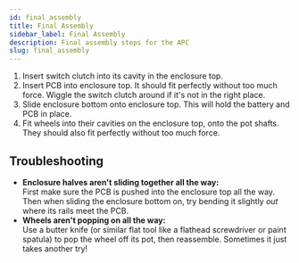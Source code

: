 ```yaml
---
id: final_assembly
title: Final Assembly
sidebar_label: Final Assembly
description: Final assembly steps for the APC
slug: final_assembly
---
```


<!-- ![TODO: Animated assembly of the APC parts and PCB](https://dummyimage.com/600x400/000/fff) -->

1. Insert switch clutch into its cavity in the enclosure top.
2. Insert PCB into enclosure top. It should fit perfectly without too much force. Wiggle the switch clutch around if it's not in the right place.
3. Slide enclosure bottom onto enclosure top. This will hold the battery and PCB in place.
4. Fit wheels into their cavities on the enclosure top, onto the pot shafts. They should also fit perfectly without too much force.

## Troubleshooting

- **Enclosure halves aren't sliding together all the way:**<br />
  First make sure the PCB is pushed into the enclosure top all the way. Then when sliding the enclosure bottom on, try bending it slightly _out_ where its rails meet the PCB.
- **Wheels aren't popping on all the way:**<br />
  Use a butter knife (or similar flat tool like a flathead screwdriver or paint spatula) to pop the wheel off its pot, then reassemble. Sometimes it just takes another try!
